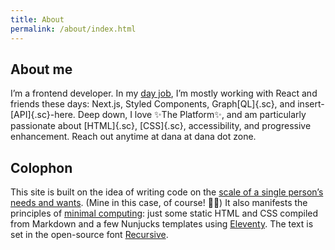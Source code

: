 ```yaml
---
title: About
permalink: /about/index.html
---
```


## About me

I’m a frontend developer. In my [day job](https://castironcoding.com/), I’m mostly working with React and friends these days: Next.js, Styled Components, Graph[QL]{.sc}, and insert-[API]{.sc}-here. Deep down, I love ✨The Platform✨, and am particularly passionate about [HTML]{.sc}, [CSS]{.sc}, accessibility, and progressive enhancement. Reach out anytime at dana at dana dot zone.

## Colophon

This site is built on the idea of writing code on the [scale of a single person’s needs and wants](https://www.robinsloan.com/notes/home-cooked-app/). (Mine in this case, of course! 🙋‍♂️) It also manifests the principles of [minimal computing](http://go-dh.github.io/mincomp/thoughts/2016/10/03/tldr/): just some static HTML and CSS compiled from Markdown and a few Nunjucks templates using [Eleventy](https://www.11ty.dev/). The text is set in the open-source font [Recursive](https://www.recursive.design/).
